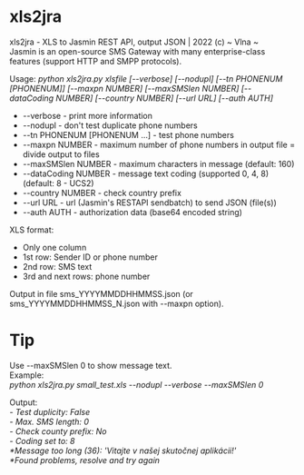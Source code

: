 # xls2jra
xls2jra - XLS to Jasmin REST API, output JSON | 2022 (c) ~ Vlna ~  
Jasmin is an open-source SMS Gateway with many enterprise-class features (support HTTP and SMPP protocols).   

     
Usage: *python xls2jra.py xlsfile [--verbose] [--nodupl] [--tn PHONENUM [PHONENUM]] [--maxpn NUMBER] [--maxSMSlen NUMBER] [--dataCoding NUMBER] [--country NUMBER] [--url URL] [--auth AUTH]*    
-    --verbose - print more information        
-    --nodupl - don't test duplicate phone numbers        
-    --tn PHONENUM [PHONENUM ...] - test phone numbers         
-    --maxpn NUMBER - maximum number of phone numbers in output file = divide output to files          
-    --maxSMSlen NUMBER - maximum characters in message (default: 160)                   
-    --dataCoding NUMBER - message text coding (supported 0, 4, 8) (default: 8 - UCS2)                      
-    --country NUMBER - check country prefix          
-    --url URL - url (Jasmin's RESTAPI sendbatch) to send JSON (file(s))     
-    --auth AUTH - authorization data (base64 encoded string)  

XLS format:   
-  Only one column             
-  1st row: Sender ID or phone number                 
-  2nd row: SMS text              
-  3rd and next rows: phone number              

Output in file sms_YYYYMMDDHHMMSS.json  (or sms_YYYYMMDDHHMMSS_N.json with --maxpn option).               

# Tip  

Use --maxSMSlen 0 to show message text.  
Example:  
  *python xls2jra.py small_test.xls --nodupl --verbose --maxSMSlen 0*  
  
Output:  
 *\- Test duplicity:      False  
 \- Max. SMS length:     0  
 \- Check county prefix: No  
 \- Coding set to:       8  
 \*Message too long (36): 'Vitajte v našej skutočnej aplikácii!'  
 \*Found problems, resolve and try again*  

